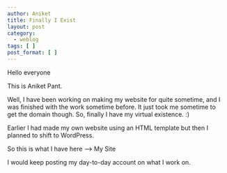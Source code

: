```yaml
---
author: Aniket
title: Finally I Exist
layout: post
category:
  - weblog
tags: [ ]
post_format: [ ]
---
```

Hello everyone

This is Aniket Pant.

Well, I have been working on making my website for quite sometime, and I was finished with the work sometime before. It just took me sometime to get the domain though. So, finally I have my virtual existence. :)

Earlier I had made my own website using an HTML template but then I planned to shift to WordPress.

So this is what I have here –> My Site

I would keep posting my day-to-day account on what I work on.